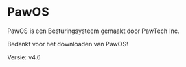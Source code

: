 # PawOS
PawOS is een Besturingsysteem gemaakt door PawTech Inc.

Bedankt voor het downloaden van PawOS!

Versie: v4.6

